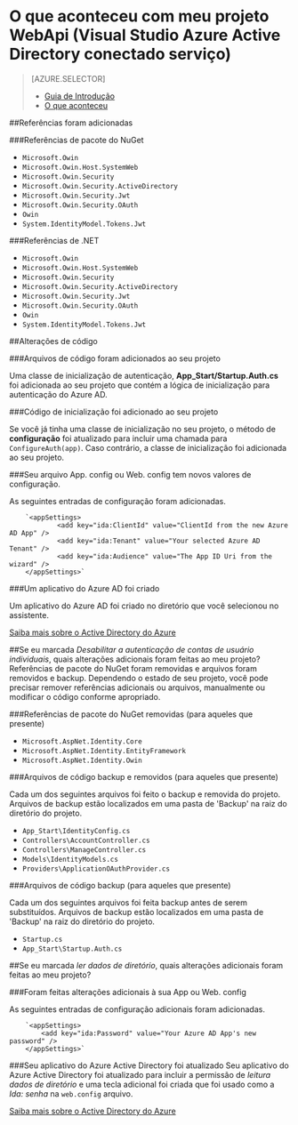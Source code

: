 <properties
    pageTitle="O que aconteceu com meu projeto WebApi (Visual Studio Azure Active Directory conectado serviço) | Microsoft Azure "
    description="Descreve o que acontece ao projeto MVC WebApi você se conecta ao Azure AD usando Visual Studio"
  services="active-directory"
    documentationCenter=""
    authors="TomArcher"
    manager="douge"
    editor=""/>

<tags
    ms.service="active-directory"
    ms.workload="web"
    ms.tgt_pltfrm="vs-what-happened"
    ms.devlang="na"
    ms.topic="article"
    ms.date="08/15/2016"
    ms.author="tarcher"/>

# <a name="what-happened-to-my-webapi-project-visual-studio-azure-active-directory-connected-service"></a>O que aconteceu com meu projeto WebApi (Visual Studio Azure Active Directory conectado serviço)

> [AZURE.SELECTOR]
> - [Guia de Introdução](vs-active-directory-webapi-getting-started.md)
> - [O que aconteceu](vs-active-directory-webapi-what-happened.md)

##<a name="references-have-been-added"></a>Referências foram adicionadas

###<a name="nuget-package-references"></a>Referências de pacote do NuGet

- `Microsoft.Owin`
- `Microsoft.Owin.Host.SystemWeb`
- `Microsoft.Owin.Security`
- `Microsoft.Owin.Security.ActiveDirectory`
- `Microsoft.Owin.Security.Jwt`
- `Microsoft.Owin.Security.OAuth`
- `Owin`
- `System.IdentityModel.Tokens.Jwt`

###<a name="net-references"></a>Referências de .NET

- `Microsoft.Owin`
- `Microsoft.Owin.Host.SystemWeb`
- `Microsoft.Owin.Security`
- `Microsoft.Owin.Security.ActiveDirectory`
- `Microsoft.Owin.Security.Jwt`
- `Microsoft.Owin.Security.OAuth`
- `Owin`
- `System.IdentityModel.Tokens.Jwt`

##<a name="code-changes"></a>Alterações de código

###<a name="code-files-were-added-to-your-project"></a>Arquivos de código foram adicionados ao seu projeto

Uma classe de inicialização de autenticação, **App_Start/Startup.Auth.cs** foi adicionada ao seu projeto que contém a lógica de inicialização para autenticação do Azure AD.

###<a name="startup-code-was-added-to-your-project"></a>Código de inicialização foi adicionado ao seu projeto

Se você já tinha uma classe de inicialização no seu projeto, o método de **configuração** foi atualizado para incluir uma chamada para `ConfigureAuth(app)`. Caso contrário, a classe de inicialização foi adicionada ao seu projeto.


###<a name="your-appconfig-or-webconfig-file-has-new-configuration-values"></a>Seu arquivo App. config ou Web. config tem novos valores de configuração.

As seguintes entradas de configuração foram adicionadas.
```
    `<appSettings>
            <add key="ida:ClientId" value="ClientId from the new Azure AD App" />
            <add key="ida:Tenant" value="Your selected Azure AD Tenant" />
            <add key="ida:Audience" value="The App ID Uri from the wizard" />
    </appSettings>`
```

###<a name="an-azure-ad-app-was-created"></a>Um aplicativo do Azure AD foi criado

Um aplicativo do Azure AD foi criado no diretório que você selecionou no assistente.

[Saiba mais sobre o Active Directory do Azure](https://azure.microsoft.com/services/active-directory/)

##<a name="if-i-checked-disable-individual-user-accounts-authentication-what-additional-changes-were-made-to-my-project"></a>Se eu marcada *Desabilitar a autenticação de contas de usuário individuais*, quais alterações adicionais foram feitas ao meu projeto?
Referências de pacote do NuGet foram removidas e arquivos foram removidos e backup. Dependendo o estado de seu projeto, você pode precisar remover referências adicionais ou arquivos, manualmente ou modificar o código conforme apropriado.

###<a name="nuget-package-references-removed-for-those-present"></a>Referências de pacote do NuGet removidas (para aqueles que presente)

- `Microsoft.AspNet.Identity.Core`
- `Microsoft.AspNet.Identity.EntityFramework`
- `Microsoft.AspNet.Identity.Owin`

###<a name="code-files-backed-up-and-removed-for-those-present"></a>Arquivos de código backup e removidos (para aqueles que presente)

Cada um dos seguintes arquivos foi feito o backup e removida do projeto. Arquivos de backup estão localizados em uma pasta de 'Backup' na raiz do diretório do projeto.

- `App_Start\IdentityConfig.cs`
- `Controllers\AccountController.cs`
- `Controllers\ManageController.cs`
- `Models\IdentityModels.cs`
- `Providers\ApplicationOAuthProvider.cs`

###<a name="code-files-backed-up-for-those-present"></a>Arquivos de código backup (para aqueles que presente)

Cada um dos seguintes arquivos foi feita backup antes de serem substituídos. Arquivos de backup estão localizados em uma pasta de 'Backup' na raiz do diretório do projeto.

- `Startup.cs`
- `App_Start\Startup.Auth.cs`

##<a name="if-i-checked-read-directory-data-what-additional-changes-were-made-to-my-project"></a>Se eu marcada *ler dados de diretório*, quais alterações adicionais foram feitas ao meu projeto?

###<a name="additional-changes-were-made-to-your-appconfig-or-webconfig"></a>Foram feitas alterações adicionais à sua App ou Web. config

As seguintes entradas de configuração adicionais foram adicionadas.

```
    `<appSettings>
        <add key="ida:Password" value="Your Azure AD App's new password" />
    </appSettings>`
```

###<a name="your-azure-active-directory-app-was-updated"></a>Seu aplicativo do Azure Active Directory foi atualizado
Seu aplicativo do Azure Active Directory foi atualizado para incluir a permissão de *leitura dados de diretório* e uma tecla adicional foi criada que foi usado como a *Ida: senha* na `web.config` arquivo.

[Saiba mais sobre o Active Directory do Azure](https://azure.microsoft.com/services/active-directory/)
